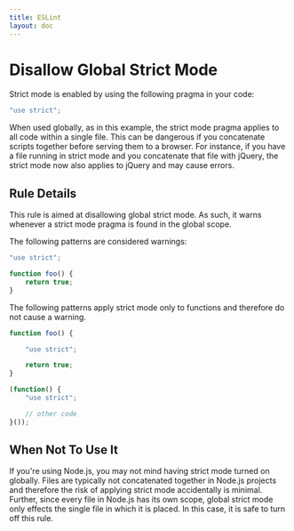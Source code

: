 ```yaml
---
title: ESLint
layout: doc
---
```

<!-- Note: No pull requests accepted for this file. See README.md in the root directory for details. -->
# Disallow Global Strict Mode

Strict mode is enabled by using the following pragma in your code:

```js
"use strict";
```

When used globally, as in this example, the strict mode pragma applies to all code within a single file. This can be dangerous if you concatenate scripts together before serving them to a browser. For instance, if you have a file running in strict mode and you concatenate that file with jQuery, the strict mode now also applies to jQuery and may cause errors.

## Rule Details

This rule is aimed at disallowing global strict mode. As such, it warns whenever a strict mode pragma is found in the global scope.


The following patterns are considered warnings:

```js
"use strict";

function foo() {
    return true;
}
```

The following patterns apply strict mode only to functions and therefore do not cause a warning.

```js
function foo() {

    "use strict";

    return true;
}

(function() {
    "use strict";

    // other code
}());
```

## When Not To Use It

If you're using Node.js, you may not mind having strict mode turned on globally. Files are typically not concatenated together in Node.js projects and therefore the risk of applying strict mode accidentally is minimal. Further, since every file in Node.js has its own scope, global strict mode only effects the single file in which it is placed. In this case, it is safe to turn off this rule.
